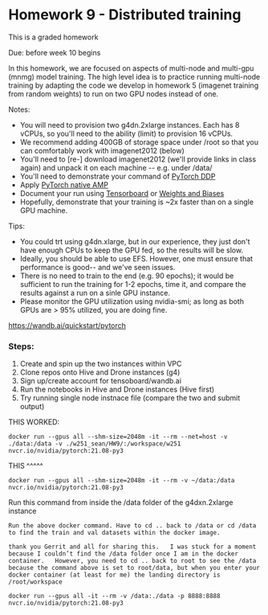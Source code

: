 # Homework 9 - Distributed training

This is a graded homework

Due: before week 10 begins

In this homework, we are focused on aspects of multi-node and multi-gpu (mnmg) model training.
The high level idea is to practice running multi-node training by adapting the code we develop in homework 5 (imagenet training from random weights) to run on two GPU nodes instead of one.

Notes:
* You will need to provision two g4dn.2xlarge instances. Each has 8 vCPUs, so you'll need to the ability (limit) to provision 16 vCPUs. 
* We recommend adding 400GB of storage space under /root so that you can comfortably work with imagenet2012 (below)
* You'll need to [re-] download imagenet2012 (we'll provide links in class again) and unpack it on each machine -- e.g. under /data/
* You'll need to demonstrate your command of [PyTorch DDP](https://pytorch.org/tutorials/beginner/dist_overview.html)
* Apply [PyTorch native AMP](https://pytorch.org/docs/stable/amp.html)
* Document your run using [Tensorboard](https://www.tensorflow.org/tensorboard) or [Weights and Biases](https://wandb.ai/home) 
* Hopefully, demonstrate that your training is ~2x faster than on a single GPU machine.

Tips:
* You could trt using g4dn.xlarge, but in our experience, they just don't have enough CPUs to keep the GPU fed, so the results will be slow.
* Ideally, you should be able to use EFS.  However, one must ensure that performance is good-- and we've seen issues.
* There is no need to train to the end (e.g. 90 epochs); it would be sufficient to run the training for 1-2 epochs, time it, and compare the results against a run on a sinle GPU instance.
* Please monitor the GPU utilization using nvidia-smi; as long as both GPUs are > 95% utilized, you are doing fine.


https://wandb.ai/quickstart/pytorch

### Steps:

1) Create and spin up the two instances within VPC
2) Clone repos onto Hive and Drone instances (g4)
3) Sign up/create account for tensoboard/wandb.ai
4) Run the notebooks in Hive and Drone instances (Hive first)
5) Try running single node instnace file (compare the two and submit output)




THIS WORKED:
```
docker run --gpus all --shm-size=2048m -it --rm --net=host -v ./data:/data -v ./w251_sean/HW9/:/workspace/w251 nvcr.io/nvidia/pytorch:21.08-py3
```
THIS ^^^^^
```
docker run --gpus all --shm-size=2048m -it --rm -v ~/data:/data nvcr.io/nvidia/pytorch:21.08-py3
```

Run this command from inside the /data folder of the g4dxn.2xlarge instance
```
Run the above docker command. Have to cd .. back to /data or cd /data to find the train and val datasets within the docker image. 

thank you Gerrit and all for sharing this.   I was stuck for a moment because I couldn’t find the /data folder once I am in the docker container.   However, you need to cd .. back to root to see the /data  because the command above is set to root/data, but when you enter your docker container (at least for me) the landing directory is /root/workspace
```

```
docker run --gpus all -it --rm -v /data:./data -p 8888:8888 nvcr.io/nvidia/pytorch:21.08-py3
```

